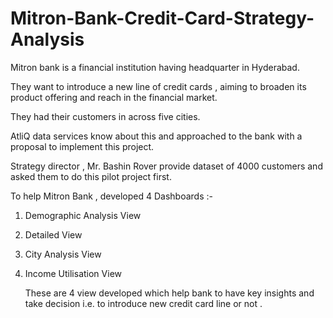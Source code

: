 # Mitron-Bank-Credit-Card-Strategy-Analysis

Mitron bank is a financial institution having headquarter in Hyderabad.

They want to introduce a new line of credit cards , aiming to broaden its product offering and reach in the financial market.

They had their customers in across five cities.

AtliQ data services know about this and approached to the bank with a proposal to implement this project.

Strategy director , Mr. Bashin Rover provide dataset of 4000 customers and asked them to do this pilot project first.

To help Mitron Bank , developed 4 Dashboards :-

1. Demographic Analysis View

2. Detailed View

3. City Analysis View

4. Income Utilisation View

   These are 4 view developed which help bank to have key insights and take decision i.e. to introduce new credit card line or not .
